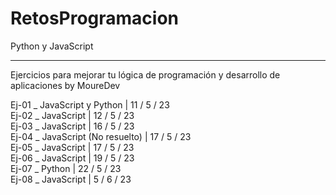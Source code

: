 # RetosProgramacion
Python y JavaScript

---------------------------------------------------
Ejercicios para mejorar tu lógica de programación y desarrollo de aplicaciones by MoureDev

Ej-01 _ JavaScript y Python | 11 / 5 / 23 <br>
Ej-02 _ JavaScript | 12 / 5 / 23 <br>
Ej-03 _ JavaScript | 16 / 5 / 23 <br>
Ej-04 _ JavaScript (No resuelto) | 17 / 5 / 23 <br>
Ej-05 _ JavaScript | 17 / 5 / 23 <br>
Ej-06 _ JavaScript | 19 / 5 / 23 <br>
Ej-07 _ Python | 22 / 5 / 23 <br>
Ej-08 _ JavaScript | 5 / 6 / 23 <br>
